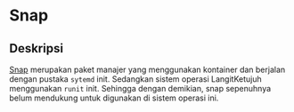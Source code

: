# Snap

## Deskripsi

[Snap](https://snapcraft.io/) merupakan paket manajer yang menggunakan kontainer dan berjalan dengan pustaka `sytemd` init. Sedangkan sistem operasi LangitKetujuh menggunakan `runit` init. Sehingga dengan demikian, snap sepenuhnya belum mendukung untuk digunakan di sistem operasi ini.
